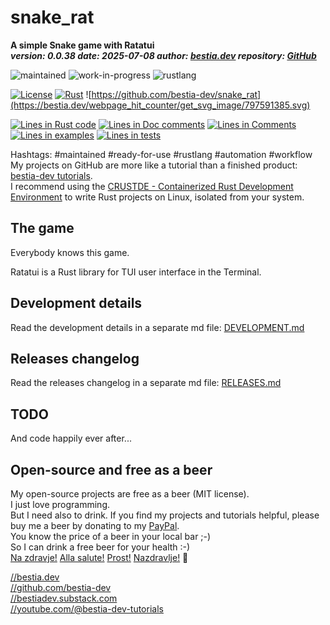 <!-- markdownlint-disable MD041 -->
[//]: # (auto_md_to_doc_comments segment start A)

# snake_rat

[//]: # (auto_cargo_toml_to_md start)

**A simple Snake game with Ratatui**  
***version: 0.0.38 date: 2025-07-08 author: [bestia.dev](https://bestia.dev) repository: [GitHub](https://github.com/bestia-dev/snake_rat)***

 ![maintained](https://img.shields.io/badge/maintained-green)
 ![work-in-progress](https://img.shields.io/badge/work_in_progress-yellow)
 ![rustlang](https://img.shields.io/badge/rustlang-orange)

[//]: # (auto_cargo_toml_to_md end)

  [![License](https://img.shields.io/badge/license-MIT-blue.svg)](https://github.com/bestia-dev/snake_rat/blob/main/LICENSE)
  [![Rust](https://github.com/bestia-dev/snake_rat/workflows/rust_fmt_auto_build_test/badge.svg)](https://github.com/bestia-dev/snake_rat/)
  ![https://github.com/bestia-dev/snake_rat](https://bestia.dev/webpage_hit_counter/get_svg_image/797591385.svg)

[//]: # (auto_lines_of_code start)
[![Lines in Rust code](https://img.shields.io/badge/Lines_in_Rust-208-green.svg)](https://github.com/bestia-dev/snake_rat/)
[![Lines in Doc comments](https://img.shields.io/badge/Lines_in_Doc_comments-5-blue.svg)](https://github.com/bestia-dev/snake_rat/)
[![Lines in Comments](https://img.shields.io/badge/Lines_in_comments-10-purple.svg)](https://github.com/bestia-dev/snake_rat/)
[![Lines in examples](https://img.shields.io/badge/Lines_in_examples-0-yellow.svg)](https://github.com/bestia-dev/snake_rat/)
[![Lines in tests](https://img.shields.io/badge/Lines_in_tests-0-orange.svg)](https://github.com/bestia-dev/snake_rat/)

[//]: # (auto_lines_of_code end)

Hashtags: #maintained #ready-for-use #rustlang #automation #workflow  
My projects on GitHub are more like a tutorial than a finished product: [bestia-dev tutorials](https://github.com/bestia-dev/tutorials_rust_wasm).  
I recommend using the [CRUSTDE - Containerized Rust Development Environment](https://github.com/CRUSTDE-ContainerizedRustDevEnv/crustde_cnt_img_pod) to write Rust projects on Linux, isolated from your system.  

## The game

Everybody knows this game.

Ratatui is a Rust library for TUI user interface in the Terminal.

## Development details

Read the development details in a separate md file:
[DEVELOPMENT.md](DEVELOPMENT.md)

## Releases changelog

Read the releases changelog in a separate md file:
[RELEASES.md](RELEASES.md)

## TODO

And code happily ever after...

## Open-source and free as a beer

My open-source projects are free as a beer (MIT license).  
I just love programming.  
But I need also to drink. If you find my projects and tutorials helpful, please buy me a beer by donating to my [PayPal](https://paypal.me/LucianoBestia).  
You know the price of a beer in your local bar ;-)  
So I can drink a free beer for your health :-)  
[Na zdravje!](https://translate.google.com/?hl=en&sl=sl&tl=en&text=Na%20zdravje&op=translate) [Alla salute!](https://dictionary.cambridge.org/dictionary/italian-english/alla-salute) [Prost!](https://dictionary.cambridge.org/dictionary/german-english/prost) [Nazdravlje!](https://matadornetwork.com/nights/how-to-say-cheers-in-50-languages/) 🍻

[//bestia.dev](https://bestia.dev)  
[//github.com/bestia-dev](https://github.com/bestia-dev)  
[//bestiadev.substack.com](https://bestiadev.substack.com)  
[//youtube.com/@bestia-dev-tutorials](https://youtube.com/@bestia-dev-tutorials)  

[//]: # (auto_md_to_doc_comments segment end A)
